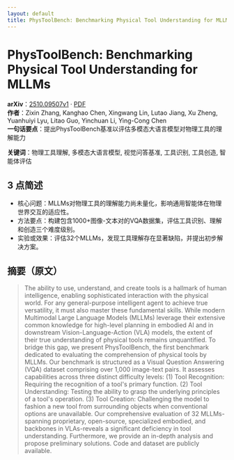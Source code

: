 ```yaml
---
layout: default
title: PhysToolBench: Benchmarking Physical Tool Understanding for MLLMs
---
```


# PhysToolBench: Benchmarking Physical Tool Understanding for MLLMs
**arXiv**：[2510.09507v1](https://arxiv.org/abs/2510.09507) · [PDF](https://arxiv.org/pdf/2510.09507.pdf)  
**作者**：Zixin Zhang, Kanghao Chen, Xingwang Lin, Lutao Jiang, Xu Zheng, Yuanhuiyi Lyu, Litao Guo, Yinchuan Li, Ying-Cong Chen  
**一句话要点**：提出PhysToolBench基准以评估多模态大语言模型对物理工具的理解能力

**关键词**：物理工具理解, 多模态大语言模型, 视觉问答基准, 工具识别, 工具创造, 智能体评估

## 3 点简述
- 核心问题：MLLMs对物理工具的理解能力尚未量化，影响通用智能体在物理世界交互的适应性。
- 方法要点：构建包含1000+图像-文本对的VQA数据集，评估工具识别、理解和创造三个难度级别。
- 实验或效果：评估32个MLLMs，发现工具理解存在显著缺陷，并提出初步解决方案。

## 摘要（原文）

> The ability to use, understand, and create tools is a hallmark of human
> intelligence, enabling sophisticated interaction with the physical world. For
> any general-purpose intelligent agent to achieve true versatility, it must also
> master these fundamental skills. While modern Multimodal Large Language Models
> (MLLMs) leverage their extensive common knowledge for high-level planning in
> embodied AI and in downstream Vision-Language-Action (VLA) models, the extent
> of their true understanding of physical tools remains unquantified. To bridge
> this gap, we present PhysToolBench, the first benchmark dedicated to evaluating
> the comprehension of physical tools by MLLMs. Our benchmark is structured as a
> Visual Question Answering (VQA) dataset comprising over 1,000 image-text pairs.
> It assesses capabilities across three distinct difficulty levels: (1) Tool
> Recognition: Requiring the recognition of a tool's primary function. (2) Tool
> Understanding: Testing the ability to grasp the underlying principles of a
> tool's operation. (3) Tool Creation: Challenging the model to fashion a new
> tool from surrounding objects when conventional options are unavailable. Our
> comprehensive evaluation of 32 MLLMs-spanning proprietary, open-source,
> specialized embodied, and backbones in VLAs-reveals a significant deficiency in
> tool understanding. Furthermore, we provide an in-depth analysis and propose
> preliminary solutions. Code and dataset are publicly available.

